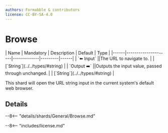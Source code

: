 ```yaml
---
authors: Formabble & contributors
license: CC-BY-SA-4.0
---
```



# Browse

<div class="sh-parameters" markdown="1">
| Name | Mandatory | Description | Default | Type |
|------|---------------------|-------------|---------|------|
| `⬅️ Input` ||The URL to navigate to. | | [`String`](../../types/#string) |
| `Output ➡️` ||Outputs the input value, passed through unchanged. | | [`String`](../../types/#string) |

</div>

This shard will open the URL string input in the current system's default web browser.

## Details

--8<-- "details/shards/General/Browse.md"


--8<-- "includes/license.md"

